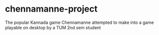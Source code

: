 # chennamanne-project
The popular Kannada game Chennamanne attempted to make into a game playable on desktop by a TUM 2nd sem student 
